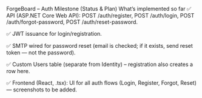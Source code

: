 ForgeBoard – Auth Milestone (Status & Plan)
What’s implemented so far
✅ API (ASP.NET Core Web API): POST /auth/register, POST /auth/login, POST /auth/forgot-password, POST /auth/reset-password.

✅ JWT issuance for login/registration.

✅ SMTP wired for password reset (email is checked; if it exists, send reset token — not the password).

✅ Custom Users table (separate from Identity) – registration also creates a row here.

✅ Frontend (React, .tsx): UI for all auth flows (Login, Register, Forgot, Reset) — screenshots to be added.
